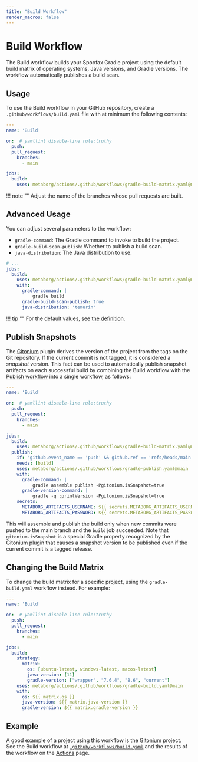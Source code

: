 ```yaml
---
title: "Build Workflow"
render_macros: false
---
```

# Build Workflow
The Build workflow builds your Spoofax Gradle project using the default build matrix of operating systems, Java versions, and Gradle versions. The workflow automatically publishes a build scan.


## Usage
To use the Build workflow in your GitHub repository, create a `.github/workflows/build.yaml` file with at minimum the following contents:

```yaml title=".github/workflows/build.yaml"
---
name: 'Build'

on:  # yamllint disable-line rule:truthy
  push:
  pull_request:
    branches:
      - main

jobs:
  build:
    uses: metaborg/actions/.github/workflows/gradle-build-matrix.yaml@main
```

!!! note ""
    Adjust the name of the branches whose pull requests are built.


## Advanced Usage
You can adjust several parameters to the workflow:

- `gradle-command`: The Gradle command to invoke to build the project.
- `gradle-build-scan-publish`: Whether to publish a build scan.
- `java-distribution`: The Java distribution to use.

```yaml title=".github/workflows/build.yaml"
# ...
jobs:
  build:
    uses: metaborg/actions/.github/workflows/gradle-build-matrix.yaml@main
    with:
      gradle-command: |
          gradle build
      gradle-build-scan-publish: true
      java-distribution: 'temurin'
```

!!! tip ""
    For the default values, see [the definition](https://github.com/metaborg/actions/blob/main/.github/workflows/gradle-build-matrix.yaml).


## Publish Snapshots
The [Gitonium](https://github.com/metaborg/gitonium) plugin derives the version of the project from the tags on the Git repository. If the current commit is not tagged, it is considered a _snapshot_ version. This fact can be used to automatically publish snapshot artifacts on each successful build by combining the Build workflow with the [Publish workflow](./publish-workflow.md) into a single workflow, as follows:

```yaml title=".github/workflows/build.yaml"
---
name: 'Build'

on:  # yamllint disable-line rule:truthy
  push:
  pull_request:
    branches:
      - main

jobs:
  build:
    uses: metaborg/actions/.github/workflows/gradle-build-matrix.yaml@main
  publish:
    if: "github.event_name == 'push' && github.ref == 'refs/heads/main'"
    needs: [build]
    uses: metaborg/actions/.github/workflows/gradle-publish.yaml@main
    with:
      gradle-command: |
          gradle assemble publish -Pgitonium.isSnapshot=true
      gradle-version-command: |
          gradle -q :printVersion -Pgitonium.isSnapshot=true
    secrets:
      METABORG_ARTIFACTS_USERNAME: ${{ secrets.METABORG_ARTIFACTS_USERNAME }}
      METABORG_ARTIFACTS_PASSWORD: ${{ secrets.METABORG_ARTIFACTS_PASSWORD }}
```

This will assemble and publish the build only when new commits were pushed to the main branch and the `build` job succeeded. Note that `gitonium.isSnapshot` is a special Gradle property recognized by the Gitonium plugin that causes a snapshot version to be published even if the current commit is a tagged release.


## Changing the Build Matrix
To change the build matrix for a specific project, using the `gradle-build.yaml` workflow instead. For example:

```yaml title=".github/workflows/build.yaml"
---
name: 'Build'

on:  # yamllint disable-line rule:truthy
  push:
  pull_request:
    branches:
      - main

jobs:
  build:
    strategy:
      matrix:
        os: [ubuntu-latest, windows-latest, macos-latest]
        java-version: [11]
        gradle-version: ["wrapper", "7.6.4", "8.6", "current"]
    uses: metaborg/actions/.github/workflows/gradle-build.yaml@main
    with:
      os: ${{ matrix.os }}
      java-version: ${{ matrix.java-version }}
      gradle-version: ${{ matrix.gradle-version }}
```


## Example
A good example of a project using this workflow is the [Gitonium](https://github.com/metaborg/gitonium) project. See the Build workflow at [`.github/workflows/build.yaml`](https://github.com/metaborg/gitonium/blob/master/.github/workflows/build.yaml) and the results of the workflow on the [Actions](https://github.com/metaborg/gitonium/actions/workflows/build.yaml) page.
